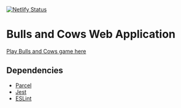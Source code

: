[![Netlify Status](https://api.netlify.com/api/v1/badges/05059e32-5ecf-443d-aee7-0ee7038bfe7c/deploy-status)](https://app.netlify.com/sites/bulls-and-cows-v2/deploys)

# Bulls and Cows Web Application
[Play Bulls and Cows game here](https://bulls-and-cows-v2.netlify.app/)

## Dependencies
- [Parcel](https://parceljs.org/docs/)
- [Jest](https://jestjs.io/docs/getting-started)
- [ESLint](https://eslint.org/docs/user-guide/getting-started)